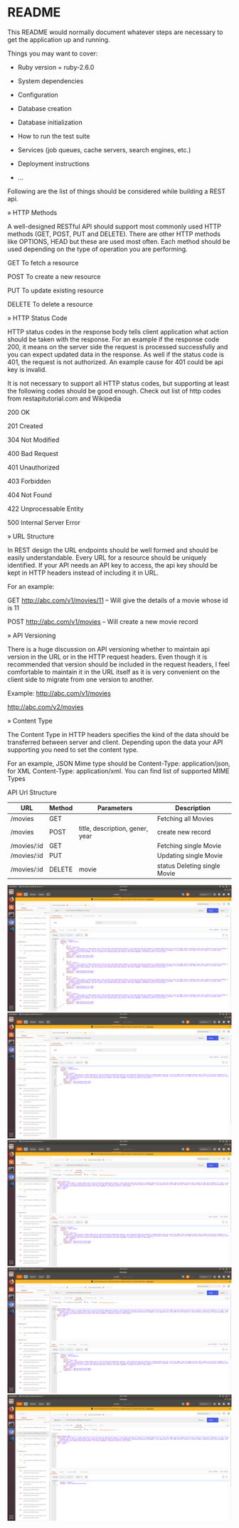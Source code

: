# README

This README would normally document whatever steps are necessary to get the
application up and running.

Things you may want to cover:

* Ruby version = ruby-2.6.0

* System dependencies

* Configuration

* Database creation

* Database initialization

* How to run the test suite

* Services (job queues, cache servers, search engines, etc.)

* Deployment instructions

* ...


Following are the list of things should be considered while building a REST api.

» HTTP Methods

A well-designed RESTful API should support most commonly used HTTP methods (GET, POST, PUT and DELETE). There are other HTTP methods like OPTIONS, HEAD but these are used most often. Each method should be used depending on the type of operation you are performing.

GET 	To fetch a resource

POST 	To create a new resource

PUT 	To update existing resource

DELETE 	To delete a resource

» HTTP Status Code

HTTP status codes in the response body tells client application what action should be taken with the response. For an example if the response code 200, it means on the server side the request is processed successfully and you can expect updated data in the response. As well if the status code is 401, the request is not authorized. An example cause for 401 could be api key is invalid.


It is not necessary to support all HTTP status codes, but supporting at least the following codes should be good enough. Check out list of http codes from restapitutorial.com and Wikipedia

200 	OK

201 	Created

304 	Not Modified

400 	Bad Request

401 	Unauthorized

403 	Forbidden

404 	Not Found

422 	Unprocessable Entity

500 	Internal Server Error

» URL Structure

In REST design the URL endpoints should be well formed and should be easily understandable. Every URL for a resource should be uniquely identified. If your API needs an API key to access, the api key should be kept in HTTP headers instead of including it in URL.

For an example:

GET http://abc.com/v1/movies/11 – Will give the details of a movie whose id is 11

POST http://abc.com/v1/movies – Will create a new movie record

» API Versioning

There is a huge discussion on API versioning whether to maintain api version in the URL or in the HTTP request headers. Even though it is recommended that version should be included in the request headers, I feel comfortable to maintain it in the URL itself as it is very convenient on the client side to migrate from one version to another.

Example:
http://abc.com/v1/movies

http://abc.com/v2/movies

» Content Type

The Content Type in HTTP headers specifies the kind of the data should be transferred between server and client. Depending upon the data your API supporting you need to set the content type.

For an example, JSON Mime type should be Content-Type: application/json, for XML Content-Type: application/xml. You can find list of supported MIME Types

API Url Structure

|URL|  Method | Parameters  | Description  |
|---|---|---|---|
|  /movies| GET  |   |   Fetching all Movies |
|  /movies  |  POST |  title, description, gener, year  |  create new record |
|  /movies/:id | GET  |   |   Fetching single Movie |
|  /movies/:id  | PUT  |   |  	Updating single Movie |
|  /movies/:id  | DELETE  |  movie |  	status 	Deleting single Movie |
 
 
 <img src="screen/screen1.png" alt="Screen1" > 
 
  <img src="screen/screen2.png" alt="Screen2" > 
  
   <img src="screen/screen3.png" alt="Screen3" > 
 
  <img src="screen/screen4.png" alt="Screen4" > 
 
  <img src="screen/screen5.png" alt="Screen5" > 
 
 
 
 
 
 
 
 
 
